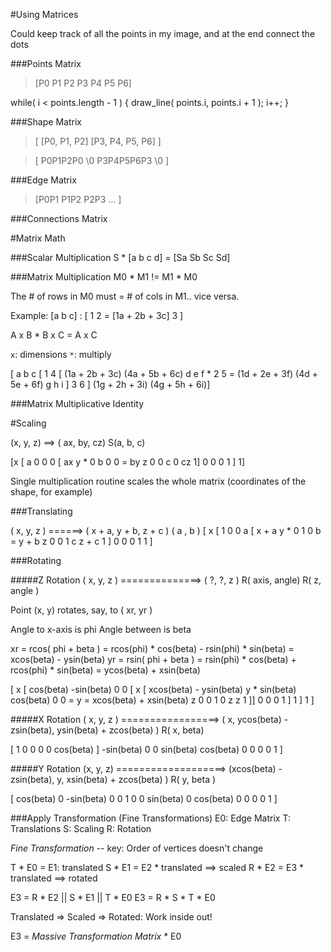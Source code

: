 #Using Matrices

Could keep track of all the points in my image, and at the end connect the dots

###Points Matrix
> [P0 P1 P2 P3 P4 P5 P6]

while( i < points.length - 1 ) {
	draw_line( points.i, points.i + 1 );
	i++;
}

###Shape Matrix
> [ [P0, P1, P2] [P3, P4, P5, P6] ]

> [ P0P1P2P0 \0 P3P4P5P6P3 \0 ]

###Edge Matrix
> [P0P1 P1P2 P2P3 ... ]

###Connections Matrix

#Matrix Math

###Scalar Multiplication
S * [a b c d] = [Sa Sb Sc Sd]

###Matrix Multiplication
M0 * M1 != M1 * M0

The # of rows in M0 must = # of cols in M1.. vice versa.

Example: [a b c] : [ 1 
	                 2    = [1a + 2b + 3c]
					 3 ]
					 
A x B * B x C = A x C

`x`: dimensions
`*`: multiply

[ a b c     [ 1 4       [ (1a + 2b + 3c) (4a + 5b + 6c)
  d e f   *   2 5    =    (1d + 2e + 3f) (4d + 5e + 6f)
  g h i ]     3 6 ]       (1g + 2h + 3i) (4g + 5h + 6i)]

###Matrix Multiplicative Identity


#Scaling

(x, y, z) ==> ( ax, by, cz)
	   S(a, b, c)

[x    [ a 0 0 0       [ ax
 y  *   0 b 0 0    =    by
 z      0 0 c 0         cz
 1]     0 0 0 1 ]        1]

Single multiplication routine scales the whole matrix (coordinates of the shape, for example)

###Translating

( x, y, z ) ======> ( x + a, y + b, z + c ) 
           ( a , b )
[ x      [ 1 0 0 a     [ x + a
  y   *    0 1 0 b   =   y + b
  z        0 0 1 c       z + c
  1 ]      0 0 0 1         1    ]

###Rotating

#####Z Rotation
( x, y, z ) ==============> ( ?, ?, z )
            R( axis, angle)
			R( z, angle )

 Point (x, y) rotates, say, to ( xr, yr )

Angle to x-axis is phi
 Angle between is beta
 
 xr = rcos( phi + beta ) = rcos(phi) * cos(beta) - rsin(phi) * sin(beta) = xcos(beta) - ysin(beta) 
 yr = rsin( phi + beta ) = rsin(phi) * cos(beta) + rcos(phi) * sin(beta) = ycos(beta) + xsin(beta)
 
 [ x     [ cos(beta)  -sin(beta)  0  0        [ x        [  xcos(beta) - ysin(beta)
   y   *   sin(beta)   cos(beta)  0  0    =     y     =     xcos(beta) + xsin(beta) 
   z          0           0       1  0          z                      z
   1 ]]       0           0       0  1 ]        1 ]                    1            ]

#####X Rotation
( x, y, z ) =================> ( x, ycos(beta) - zsin(beta), ysin(beta) + zcos(beta)  )
	        R( x, beta)

[ 1    0           0        0
  0 cos(beta) ] -sin(beta)  0
  0 sin(beta)   cos(beta)   0
  0    0        0           1 ]
  
#####Y Rotation
(x, y, z) ===================> (xcos(beta) - zsin(beta), y, xsin(beta) + zcos(beta) )
          R( y, beta )
		  
[ cos(beta)     0        -sin(beta)     0 
      0         1            0          0
  sin(beta)     0         cos(beta)     0 
      0         0            0          1 ]

###Apply Transformation (Fine Transformations)
E0: Edge Matrix T: Translations
S: Scaling  R: Rotation

*Fine Transformation* -- key: Order of vertices doesn't change

T * E0 = E1: translated
S * E1 = E2 * translated ==> scaled
R * E2 = E3 * translated ==> rotated

E3 = R * E2
         ||
		 S * E1
		     ||
			 T * E0
E3 = R * S * T * E0

Translated => Scaled => Rotated: Work inside out!

E3 = *Massive Transformation Matrix* * E0

